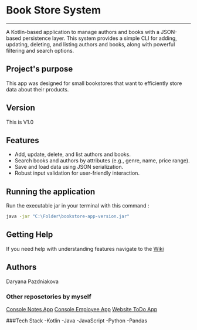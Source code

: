 # Book Store System 
---

A Kotlin-based application to manage authors and books with a JSON-based persistence layer. This system provides a simple CLI for adding, updating, deleting, and listing authors and books, along with powerful filtering and search options.

## Project's purpose 

This app was designed for small bookstores that want to efficiently store data about their products.

## Version 
This is V1.0

## Features
- Add, update, delete, and list authors and books.
- Search books and authors by attributes (e.g., genre, name, price range).
- Save and load data using JSON serialization.
- Robust input validation for user-friendly interaction.

## Running the application
Run the executable jar in your terminal with this command :
``` bash
java -jar "C:\Folder\bookstore-app-version.jar"
```


## Getting Help
If you need help with understanding features navigate to the [Wiki](https://github.com/Dpazdniakova/bookstore-app/wiki) 

## Authors
Daryana Pazdniakova

### Other reposetories by myself 
[Console Notes App](https://github.com/Dpazdniakova/notes-app)
[Console Employee App](https://github.com/Dpazdniakova/employee-app)
[Website ToDo App](https://github.com/Dpazdniakova/To_Do_App)

###Tech Stack 
-Kotlin
-Java
-JavaScript
-Python 
-Pandas
